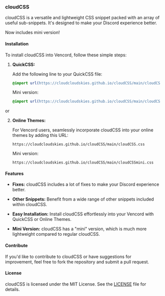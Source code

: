 ### cloudCSS

cloudCSS is a versatile and lightweight CSS snippet packed with an array of useful sub-snippets. It's designed to make your Discord experience better.

Now includes mini version!

#### Installation

To install cloudCSS into Vencord, follow these simple steps:

1. **QuickCSS:**
   
   Add the following line to your QuickCSS file:
   ```css
   @import url(https://cloudcloudskies.github.io/cloudCSS/main/cloudCSS.css);
   ```
   Mini version:
   ```css
   @import url(https://cloudcloudskies.github.io/cloudCSS/main/cloudCSSmini.css);
   ```

  or

2. **Online Themes:**
   
   For Vencord users, seamlessly incorporate cloudCSS into your online themes by adding this URL:
   ```
   https://cloudcloudskies.github.io/cloudCSS/main/cloudCSS.css
   ```
   Mini version:
   ```
   https://cloudcloudskies.github.io/cloudCSS/main/cloudCSSmini.css
   ```

#### Features

- **Fixes:** cloudCSS includes a lot of fixes to make your Discord experience better.
  
- **Other Snippets:** Benefit from a wide range of other snippets included within cloudCSS.
  
- **Easy Installation:** Install cloudCSS effortlessly into your Vencord with QuickCSS or Online Themes.

- **Mini Version:** cloudCSS has a "mini" version, which is much more lightweight compared to regular cloudCSS.

#### Contribute

If you'd like to contribute to cloudCSS or have suggestions for improvement, feel free to fork the repository and submit a pull request.

#### License

cloudCSS is licensed under the MIT License. See the [LICENSE](https://github.com/cloudcloudskies/cloudCSS/blob/main/LICENSE) file for details.
